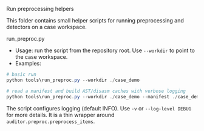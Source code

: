 Run preprocessing helpers

This folder contains small helper scripts for running preprocessing and detectors on a case workspace.

run_preproc.py

- Usage: run the script from the repository root. Use `--workdir` to point to the case workspace.
- Examples:

```powershell
# basic run
python tools\run_preproc.py --workdir ./case_demo

# read a manifest and build AST/disasm caches with verbose logging
python tools\run_preproc.py --workdir ./case_demo --manifest ./case_demo/inputs.manifest.json --build-ast --build-disasm -v
```

The script configures logging (default INFO). Use `-v` or `--log-level DEBUG` for more details. It is a thin wrapper around `auditor.preproc.preprocess_items`.

